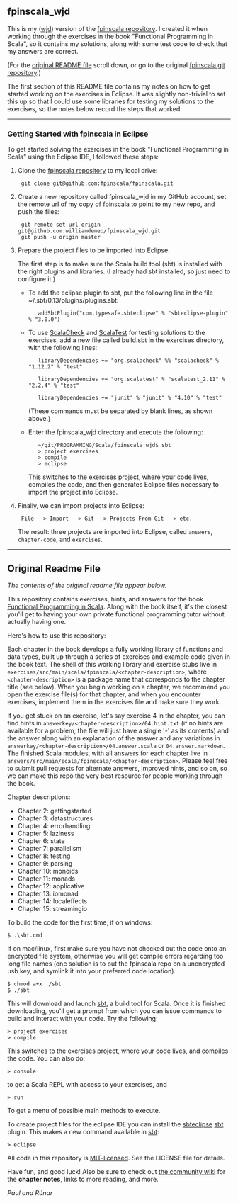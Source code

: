## fpinscala_wjd

This is my ([wjd](https://github.com/williamdemeo)) version of the
[fpinscala repository](https://github.com/fpinscala/fpinscala).
I created it when working through the exercises in the book
"Functional Programming in Scala", so it contains my solutions,
along with some test code to check that my answers are correct.

(For the [original README file](#original-readme-file) scroll down, or go to
the original [fpinscala git repository](https://github.com/fpinscala/fpinscala).)

The first section of this README file contains my notes on how to get started 
working on the exercises in Eclipse.  It was slightly non-trivial to set this up
so that I could use some libraries for testing my solutions to the exercises, so
the notes below record the steps that worked.

------------------------------------

### Getting Started with fpinscala in Eclipse

To get started solving the exercises in the book "Functional Programming in Scala"
using the Eclipse IDE, I followed these steps:

1. Clone the [fpinscala repository](https://github.com/fpinscala/fpinscala)
   to my local drive:

        git clone git@github.com:fpinscala/fpinscala.git

2. Create a new repository called fpinscala_wjd in my 
   GitHub account, set the remote url of my copy of fpinscala to point 
   to my new repo, and push the files:

        git remote set-url origin git@github.com:williamdemeo/fpinscala_wjd.git		
		git push -u origin master
		

3. Prepare the project files to be imported into Eclipse.

   The first step is to make sure the Scala build tool (sbt) is installed with
   the right plugins and libraries. (I already had sbt installed, so just need
   to configure it.)

   - To add the eclipse plugin to sbt, put the following line in the file
     ~/.sbt/0.13/plugins/plugins.sbt: 

            addSbtPlugin("com.typesafe.sbteclipse" % "sbteclipse-plugin" % "3.0.0")

   - To use [ScalaCheck](https://www.scalacheck.org/) and
     [ScalaTest](http://www.scalatest.org/) for testing solutions to the
     exercises, add a new file called build.sbt in the exercises directory, with
     the following lines: 

            libraryDependencies += "org.scalacheck" %% "scalacheck" % "1.12.2" % "test"

            libraryDependencies += "org.scalatest" % "scalatest_2.11" % "2.2.4" % "test"

            libraryDependencies += "junit" % "junit" % "4.10" % "test"

     (These commands must be separated by blank lines, as shown above.)

   - Enter the fpinscala_wjd directory and execute the following:

            ~/git/PROGRAMMING/Scala/fpinscala_wjd$ sbt
            > project exercises
            > compile
    		> eclipse

     This switches to the exercises project, where your code lives, compiles the
     code, and then generates Eclipse files necessary to import the project into
     Eclipse.

4. Finally, we can import projects into Eclipse:

        File --> Import --> Git --> Projects From Git --> etc.

   The result: three projects are imported into Eclipse, called `answers`,
   `chapter-code`, and `exercises`.


---------------------------------

## Original Readme File

*The contents of the original readme file appear below.*

This repository contains exercises, hints, and answers for the book
[Functional Programming in Scala](http://manning.com/bjarnason/). Along
with the book itself, it's the closest you'll get to having your own
private functional programming tutor without actually having one.

Here's how to use this repository:

Each chapter in the book develops a fully working library of functions
and data types, built up through a series of exercises and example code
given in the book text. The shell of this working library and exercise
stubs live in
`exercises/src/main/scala/fpinscala/<chapter-description>`, where
`<chapter-description>` is a package name that corresponds to the
chapter title (see below). When you begin working on a chapter, we
recommend you open the exercise file(s) for that chapter, and when you
encounter exercises, implement them in the exercises file and make sure
they work.

If you get stuck on an exercise, let's say exercise 4 in the chapter,
you can find hints in `answerkey/<chapter-description>/04.hint.txt` (if
no hints are available for a problem, the file will just have a single
'-' as its contents) and the answer along with an explanation of the
answer and any variations in
`answerkey/<chapter-description>/04.answer.scala` or
`04.answer.markdown`. The finished Scala modules, with all answers for
each chapter live in
`answers/src/main/scala/fpinscala/<chapter-description>`. Please feel
free to submit pull requests for alternate answers, improved hints, and
so on, so we can make this repo the very best resource for people
working through the book.

Chapter descriptions:

* Chapter 2: gettingstarted
* Chapter 3: datastructures
* Chapter 4: errorhandling
* Chapter 5: laziness
* Chapter 6: state
* Chapter 7: parallelism
* Chapter 8: testing
* Chapter 9: parsing
* Chapter 10: monoids
* Chapter 11: monads
* Chapter 12: applicative
* Chapter 13: iomonad
* Chapter 14: localeffects
* Chapter 15: streamingio

To build the code for the first time, if on windows:

    $ .\sbt.cmd

If on mac/linux, first make sure you have not checked out the code onto
an encrypted file system, otherwise you will get compile errors
regarding too long file names (one solution is to put the fpinscala repo
on a unencrypted usb key, and symlink it into your preferred code
location).

    $ chmod a+x ./sbt
    $ ./sbt

This will download and launch [sbt](http://scala-sbt.org), a build tool
for Scala. Once it is finished downloading, you'll get a prompt from
which you can issue commands to build and interact with your code. Try
the following:

    > project exercises
    > compile

This switches to the exercises project, where your code lives, and
compiles the code. You can also do:

    > console

to get a Scala REPL with access to your exercises, and

    > run

To get a menu of possible main methods to execute.

To create project files for the eclipse IDE you can install the
[sbteclipse](https://github.com/typesafehub/sbteclipse)
[sbt](http://scala-sbt.org) plugin. This makes a new command available
in [sbt](http://scala-sbt.org):

    > eclipse

All code in this repository is
[MIT-licensed](http://opensource.org/licenses/mit-license.php). See the
LICENSE file for details.

Have fun, and good luck! Also be sure to check out [the community
wiki](https://github.com/fpinscala/fpinscala/wiki) for the **chapter
notes**, links to more reading, and more.

_Paul and Rúnar_

